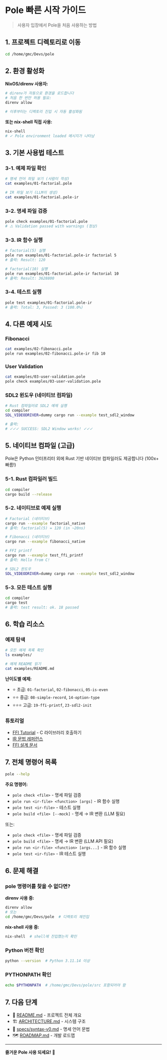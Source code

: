 # Pole 빠른 시작 가이드

> 사용자 입장에서 Pole을 처음 사용하는 방법

## 1. 프로젝트 디렉토리로 이동

```bash
cd /home/gmc/Devs/pole
```

## 2. 환경 활성화

**NixOS/direnv 사용자:**
```bash
# direnv가 자동으로 환경을 로드합니다
# 처음 한 번만 허용 필요:
direnv allow

# 이후부터는 디렉토리 진입 시 자동 활성화됨
```

**또는 nix-shell 직접 사용:**
```bash
nix-shell
# ✓ Pole environment loaded 메시지가 나타남
```

## 3. 기본 사용법 테스트

### 3-1. 예제 파일 확인
```bash
# 명세 언어 파일 보기 (사람이 작성)
cat examples/01-factorial.pole

# IR 파일 보기 (LLM이 생성)
cat examples/01-factorial.pole-ir
```

### 3-2. 명세 파일 검증
```bash
pole check examples/01-factorial.pole
# ⚠ Validation passed with warnings (정상)
```

### 3-3. IR 함수 실행
```bash
# factorial(5) 실행
pole run examples/01-factorial.pole-ir factorial 5
# 출력: Result: 120

# factorial(10) 실행
pole run examples/01-factorial.pole-ir factorial 10
# 출력: Result: 3628800
```

### 3-4. 테스트 실행
```bash
pole test examples/01-factorial.pole-ir
# 출력: Total: 3, Passed: 3 (100.0%)
```

## 4. 다른 예제 시도

### Fibonacci
```bash
cat examples/02-fibonacci.pole
pole run examples/02-fibonacci.pole-ir fib 10
```

### User Validation
```bash
cat examples/03-user-validation.pole
pole check examples/03-user-validation.pole
```

### SDL2 윈도우 (네이티브 컴파일)
```bash
# Rust 컴파일러로 SDL2 예제 실행
cd compiler
SDL_VIDEODRIVER=dummy cargo run --example test_sdl2_window

# 출력:
# ✓✓✓ SUCCESS: SDL2 Window works! ✓✓✓
```

## 5. 네이티브 컴파일 (고급)

Pole은 Python 인터프리터 외에 Rust 기반 네이티브 컴파일러도 제공합니다 (100x+ 빠름!)

### 5-1. Rust 컴파일러 빌드
```bash
cd compiler
cargo build --release
```

### 5-2. 네이티브로 예제 실행
```bash
# Factorial (네이티브)
cargo run --example factorial_native
# 출력: factorial(5) = 120 (in ~20ns)

# Fibonacci (네이티브)
cargo run --example fibonacci_native

# FFI printf
cargo run --example test_ffi_printf
# 출력: Hello from C!

# SDL2 윈도우
SDL_VIDEODRIVER=dummy cargo run --example test_sdl2_window
```

### 5-3. 모든 테스트 실행
```bash
cd compiler
cargo test
# 출력: test result: ok. 18 passed
```

## 6. 학습 리소스

### 예제 탐색
```bash
# 모든 예제 목록 확인
ls examples/

# 예제 README 읽기
cat examples/README.md
```

**난이도별 예제:**
- ⭐ 초급: `01-factorial`, `02-fibonacci`, `05-is-even`
- ⭐⭐ 중급: `08-simple-record`, `14-option-type`
- ⭐⭐⭐ 고급: `19-ffi-printf`, `23-sdl2-init`

### 튜토리얼
- [FFI Tutorial](docs/tutorials/FFI_TUTORIAL.md) - C 라이브러리 호출하기
- [IR 문법 레퍼런스](specs/ir-syntax.md)
- [FFI 설계 문서](specs/ffi.md)

## 7. 전체 명령어 목록

```bash
pole --help
```

**주요 명령어:**
- `pole check <file>` - 명세 파일 검증
- `pole run <ir-file> <function> [args]` - IR 함수 실행
- `pole test <ir-file>` - 테스트 실행
- `pole build <file> [--mock]` - 명세 → IR 변환 (LLM 필요)

또는:

- `pole check <file>` - 명세 파일 검증
- `pole build <file>` - 명세 → IR 변환 (LLM API 필요)
- `pole run <ir-file> <function> [args...]` - IR 함수 실행
- `pole test <ir-file>` - IR 테스트 실행

## 6. 문제 해결

### pole 명령어를 찾을 수 없다면?

**direnv 사용 중:**
```bash
direnv allow
# 또는
cd /home/gmc/Devs/pole  # 디렉토리 재진입
```

**nix-shell 사용 중:**
```bash
nix-shell  # shell에 진입했는지 확인
```

### Python 버전 확인
```bash
python --version  # Python 3.11.14 이상
```

### PYTHONPATH 확인
```bash
echo $PYTHONPATH  # /home/gmc/Devs/pole/src 포함되어야 함
```

## 7. 다음 단계

- 📖 [README.md](README.md) - 프로젝트 전체 개요
- 🏗️ [ARCHITECTURE.md](ARCHITECTURE.md) - 시스템 구조
- 📝 [specs/syntax-v0.md](specs/syntax-v0.md) - 명세 언어 문법
- 🗺️ [ROADMAP.md](ROADMAP.md) - 개발 로드맵

---

**즐거운 Pole 사용 되세요!** 🚀
